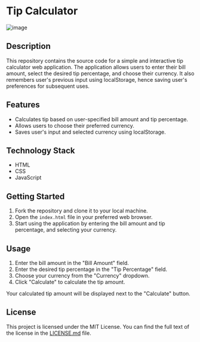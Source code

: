 # Tip Calculator

![image](https://github.com/EleoXDA/Tip_Calculator_JS/assets/27622683/c8d6704b-0308-4b25-903c-f8b0e707b37b)


## Description
This repository contains the source code for a simple and interactive tip calculator web application. The application allows users to enter their bill amount, select the desired tip percentage, and choose their currency. It also remembers user's previous input using localStorage, hence saving user's preferences for subsequent uses.

## Features
- Calculates tip based on user-specified bill amount and tip percentage.
- Allows users to choose their preferred currency.
- Saves user's input and selected currency using localStorage.

## Technology Stack
- HTML
- CSS
- JavaScript

## Getting Started
1. Fork the repository and clone it to your local machine.
2. Open the `index.html` file in your preferred web browser.
3. Start using the application by entering the bill amount and tip percentage, and selecting your currency.

## Usage
1. Enter the bill amount in the "Bill Amount" field.
2. Enter the desired tip percentage in the "Tip Percentage" field.
3. Choose your currency from the "Currency" dropdown.
4. Click "Calculate" to calculate the tip amount.

Your calculated tip amount will be displayed next to the "Calculate" button.

## License
This project is licensed under the MIT License. You can find the full text of the license in the [LICENSE.md](LICENSE.md) file.
